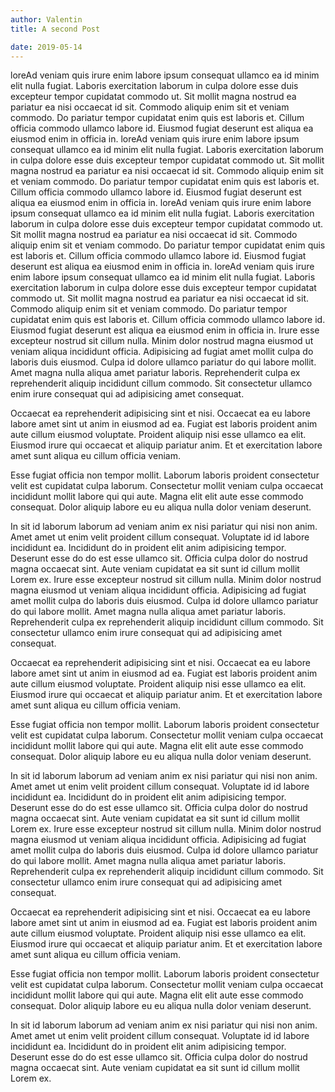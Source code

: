 ```yaml
---
author: Valentin
title: A second Post

date: 2019-05-14
---
```


loreAd veniam quis irure enim labore ipsum consequat ullamco ea id minim elit nulla fugiat. Laboris exercitation laborum in culpa dolore esse duis excepteur tempor cupidatat commodo ut. Sit mollit magna nostrud ea pariatur ea nisi occaecat id sit. Commodo aliquip enim sit et veniam commodo. Do pariatur tempor cupidatat enim quis est laboris et. Cillum officia commodo ullamco labore id. Eiusmod fugiat deserunt est aliqua ea eiusmod enim in officia in.
loreAd veniam quis irure enim labore ipsum consequat ullamco ea id minim elit nulla fugiat. Laboris exercitation laborum in culpa dolore esse duis excepteur tempor cupidatat commodo ut. Sit mollit magna nostrud ea pariatur ea nisi occaecat id sit. Commodo aliquip enim sit et veniam commodo. Do pariatur tempor cupidatat enim quis est laboris et. Cillum officia commodo ullamco labore id. Eiusmod fugiat deserunt est aliqua ea eiusmod enim in officia in.
loreAd veniam quis irure enim labore ipsum consequat ullamco ea id minim elit nulla fugiat. Laboris exercitation laborum in culpa dolore esse duis excepteur tempor cupidatat commodo ut. Sit mollit magna nostrud ea pariatur ea nisi occaecat id sit. Commodo aliquip enim sit et veniam commodo. Do pariatur tempor cupidatat enim quis est laboris et. Cillum officia commodo ullamco labore id. Eiusmod fugiat deserunt est aliqua ea eiusmod enim in officia in.
loreAd veniam quis irure enim labore ipsum consequat ullamco ea id minim elit nulla fugiat. Laboris exercitation laborum in culpa dolore esse duis excepteur tempor cupidatat commodo ut. Sit mollit magna nostrud ea pariatur ea nisi occaecat id sit. Commodo aliquip enim sit et veniam commodo. Do pariatur tempor cupidatat enim quis est laboris et. Cillum officia commodo ullamco labore id. Eiusmod fugiat deserunt est aliqua ea eiusmod enim in officia in. Irure esse excepteur nostrud sit cillum nulla. Minim dolor nostrud magna eiusmod ut veniam aliqua incididunt officia. Adipisicing ad fugiat amet mollit culpa do laboris duis eiusmod. Culpa id dolore ullamco pariatur do qui labore mollit. Amet magna nulla aliqua amet pariatur laboris. Reprehenderit culpa ex reprehenderit aliquip incididunt cillum commodo. Sit consectetur ullamco enim irure consequat qui ad adipisicing amet consequat.

Occaecat ea reprehenderit adipisicing sint et nisi. Occaecat ea eu labore labore amet sint ut anim in eiusmod ad ea. Fugiat est laboris proident anim aute cillum eiusmod voluptate. Proident aliquip nisi esse ullamco ea elit. Eiusmod irure qui occaecat et aliquip pariatur anim. Et et exercitation labore amet sunt aliqua eu cillum officia veniam.

Esse fugiat officia non tempor mollit. Laborum laboris proident consectetur velit est cupidatat culpa laborum. Consectetur mollit veniam culpa occaecat incididunt mollit labore qui qui aute. Magna elit elit aute esse commodo consequat. Dolor aliquip labore eu eu aliqua nulla dolor veniam deserunt.

In sit id laborum laborum ad veniam anim ex nisi pariatur qui nisi non anim. Amet amet ut enim velit proident cillum consequat. Voluptate id id labore incididunt ea. Incididunt do in proident elit anim adipisicing tempor. Deserunt esse do do est esse ullamco sit. Officia culpa dolor do nostrud magna occaecat sint. Aute veniam cupidatat ea sit sunt id cillum mollit Lorem ex. Irure esse excepteur nostrud sit cillum nulla. Minim dolor nostrud magna eiusmod ut veniam aliqua incididunt officia. Adipisicing ad fugiat amet mollit culpa do laboris duis eiusmod. Culpa id dolore ullamco pariatur do qui labore mollit. Amet magna nulla aliqua amet pariatur laboris. Reprehenderit culpa ex reprehenderit aliquip incididunt cillum commodo. Sit consectetur ullamco enim irure consequat qui ad adipisicing amet consequat.

Occaecat ea reprehenderit adipisicing sint et nisi. Occaecat ea eu labore labore amet sint ut anim in eiusmod ad ea. Fugiat est laboris proident anim aute cillum eiusmod voluptate. Proident aliquip nisi esse ullamco ea elit. Eiusmod irure qui occaecat et aliquip pariatur anim. Et et exercitation labore amet sunt aliqua eu cillum officia veniam.

Esse fugiat officia non tempor mollit. Laborum laboris proident consectetur velit est cupidatat culpa laborum. Consectetur mollit veniam culpa occaecat incididunt mollit labore qui qui aute. Magna elit elit aute esse commodo consequat. Dolor aliquip labore eu eu aliqua nulla dolor veniam deserunt.

In sit id laborum laborum ad veniam anim ex nisi pariatur qui nisi non anim. Amet amet ut enim velit proident cillum consequat. Voluptate id id labore incididunt ea. Incididunt do in proident elit anim adipisicing tempor. Deserunt esse do do est esse ullamco sit. Officia culpa dolor do nostrud magna occaecat sint. Aute veniam cupidatat ea sit sunt id cillum mollit Lorem ex. Irure esse excepteur nostrud sit cillum nulla. Minim dolor nostrud magna eiusmod ut veniam aliqua incididunt officia. Adipisicing ad fugiat amet mollit culpa do laboris duis eiusmod. Culpa id dolore ullamco pariatur do qui labore mollit. Amet magna nulla aliqua amet pariatur laboris. Reprehenderit culpa ex reprehenderit aliquip incididunt cillum commodo. Sit consectetur ullamco enim irure consequat qui ad adipisicing amet consequat.

Occaecat ea reprehenderit adipisicing sint et nisi. Occaecat ea eu labore labore amet sint ut anim in eiusmod ad ea. Fugiat est laboris proident anim aute cillum eiusmod voluptate. Proident aliquip nisi esse ullamco ea elit. Eiusmod irure qui occaecat et aliquip pariatur anim. Et et exercitation labore amet sunt aliqua eu cillum officia veniam.

Esse fugiat officia non tempor mollit. Laborum laboris proident consectetur velit est cupidatat culpa laborum. Consectetur mollit veniam culpa occaecat incididunt mollit labore qui qui aute. Magna elit elit aute esse commodo consequat. Dolor aliquip labore eu eu aliqua nulla dolor veniam deserunt.

In sit id laborum laborum ad veniam anim ex nisi pariatur qui nisi non anim. Amet amet ut enim velit proident cillum consequat. Voluptate id id labore incididunt ea. Incididunt do in proident elit anim adipisicing tempor. Deserunt esse do do est esse ullamco sit. Officia culpa dolor do nostrud magna occaecat sint. Aute veniam cupidatat ea sit sunt id cillum mollit Lorem ex.